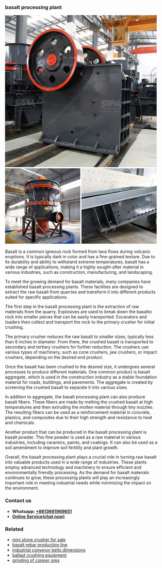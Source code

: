 <h3>basalt processing plant</h3><img src='1704951465.jpg' alt=''><p>Basalt is a common igneous rock formed from lava flows during volcanic eruptions. It is typically dark in color and has a fine-grained texture. Due to its durability and ability to withstand extreme temperatures, basalt has a wide range of applications, making it a highly sought-after material in various industries, such as construction, manufacturing, and landscaping.</p><p>To meet the growing demand for basalt materials, many companies have established basalt processing plants. These facilities are designed to extract the raw basalt from quarries and transform it into different products suited for specific applications.</p><p>The first step in the basalt processing plant is the extraction of raw materials from the quarry. Explosives are used to break down the basaltic rock into smaller pieces that can be easily transported. Excavators and loaders then collect and transport the rock to the primary crusher for initial crushing.</p><p>The primary crusher reduces the raw basalt to smaller sizes, typically less than 6 inches in diameter. From there, the crushed basalt is transported to secondary and tertiary crushers for further reduction. The crushers use various types of machinery, such as cone crushers, jaw crushers, or impact crushers, depending on the desired end product.</p><p>Once the basalt has been crushed to the desired size, it undergoes several processes to produce different materials. One common product is basalt aggregate, which is used in the construction industry as a stable foundation material for roads, buildings, and pavements. The aggregate is created by screening the crushed basalt to separate it into various sizes.</p><p>In addition to aggregate, the basalt processing plant can also produce basalt fibers. These fibers are made by melting the crushed basalt at high temperatures and then extruding the molten material through tiny nozzles. The resulting fibers can be used as a reinforcement material in concrete, plastics, and composites due to their high strength and resistance to heat and chemicals.</p><p>Another product that can be produced in the basalt processing plant is basalt powder. This fine powder is used as a raw material in various industries, including ceramics, paints, and coatings. It can also be used as a soil amendment to improve soil fertility and plant growth.</p><p>Overall, the basalt processing plant plays a crucial role in turning raw basalt into valuable products used in a wide range of industries. These plants employ advanced technology and machinery to ensure efficient and environmentally friendly processing. As the demand for basalt materials continues to grow, these processing plants will play an increasingly important role in meeting industrial needs while minimizing the impact on the environment.</p><h3>Contact us</h3><ul><li><strong>Whatsapp:&nbsp;<a href="https://wa.me/8613661969651">+8613661969651</a></strong></li><li><a href="https://swt.shibang-china.com/?git&amp;zhl&amp;basalt processing plant"><strong>Online Service(chat now)</strong></a></li></ul><h3>Related</h3><ul><li><a href='mini stone crusher for sale.md'>mini stone crusher for sale</a></li><li><a href='basalt rebar production line.md'>basalt rebar production line</a></li><li><a href='industrial conveyor belts dimensions.md'>industrial conveyor belts dimensions</a></li><li><a href='ballast crushing equipment.md'>ballast crushing equipment</a></li><li><a href='grinding of copper ores.md'>grinding of copper ores</a></li></ul>